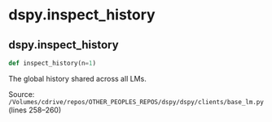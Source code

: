 # dspy.inspect_history

## dspy.inspect_history

```python
def inspect_history(n=1)
```

The global history shared across all LMs.

Source: `/Volumes/cdrive/repos/OTHER_PEOPLES_REPOS/dspy/dspy/clients/base_lm.py` (lines 258–260)

